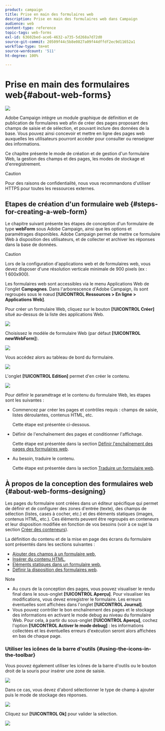 ```yaml
---
product: campaign
title: Prise en main des formulaires web
description: Prise en main des formulaires web dans Campaign
audience: web
content-type: reference
topic-tags: web-forms
exl-id: 63602bed-ace6-4632-a735-5d268a7d72d0
source-git-commit: 20509f44c5b8e0827a09f44dffdf2ec9d11652a1
workflow-type: tm+mt
source-wordcount: '511'
ht-degree: 100%

---
```


# Prise en main des formulaires web{#about-web-forms}

![](../../assets/common.svg)

Adobe Campaign intègre un module graphique de définition et de publication de formulaires web afin de créer des pages proposant des champs de saisie et de sélection, et pouvant inclure des données de la base. Vous pouvez ainsi concevoir et mettre en ligne des pages web auxquelles les utilisateurs pourront accéder pour consulter ou renseigner des informations.

Ce chapitre présente le mode de création et de gestion d&#39;un formulaire Web, la gestion des champs et des pages, les modes de stockage et d&#39;enregistrement.

>[!CAUTION]
>
>Pour des raisons de confidentialité, nous vous recommandons d&#39;utiliser HTTPS pour toutes les ressources externes.

## Etapes de création d&#39;un formulaire web {#steps-for-creating-a-web-form}

Le chapitre suivant présente les étapes de conception d&#39;un formulaire de type **webForm** sous Adobe Campaign, ainsi que les options et paramétrages disponibles. Adobe Campaign permet de mettre ce formulaire Web à disposition des utilisateurs, et de collecter et archiver les réponses dans la base de données.

>[!CAUTION]
>
>Lors de la configuration d&#39;applications web et de formulaires web, vous devez disposer d&#39;une résolution verticale minimale de 900 pixels (ex : 1 600x900).

Les formulaires web sont accessibles via le menu Applications Web de l&#39;onglet **Campagnes**. Dans l&#39;arborescence d&#39;Adobe Campaign, ils sont regroupés sous le nœud **[!UICONTROL Ressources > En ligne > Applications Web]**.

Pour créer un formulaire Web, cliquez sur le bouton **[!UICONTROL Créer]** situé au-dessus de la liste des applications Web.

![](assets/webapp_create_new.png)

Choisissez le modèle de formulaire Web (par défaut **[!UICONTROL newWebForm]**).

![](assets/s_ncs_admin_survey_select_template.png)

Vous accédez alors au tableau de bord du formulaire.

![](assets/webapp_empty_dashboard.png)

L&#39;onglet **[!UICONTROL Edition]** permet d&#39;en créer le contenu.

![](assets/webapp_edit_tab.png)

Pour définir le paramétrage et le contenu du formulaire Web, les étapes sont les suivantes :

* Commencez par créer les pages et contrôles requis : champs de saisie, listes déroulantes, contenus HTML, etc.

   Cette étape est présentée ci-dessous.

* Définir de l&#39;enchaînement des pages et conditionner l&#39;affichage.

   Cette étape est présentée dans la section [Définir l&#39;enchaînement des pages des formulaires web](defining-web-forms-page-sequencing.md).

* Au besoin, traduire le contenu.

   Cette étape est présentée dans la section [Traduire un formulaire web](translating-a-web-form.md).

## À propos de la conception des formulaires web {#about-web-forms-designing}

Les pages du formulaire sont créées dans un éditeur spécifique qui permet de définir et de configurer des zones d&#39;entrée (texte), des champs de sélection (listes, cases à cocher, etc.) et des éléments statiques (images, contenus HTML, etc.). Ces éléments peuvent être regroupés en conteneurs et leur disposition modifiée en fonction de vos besoins (voir à ce sujet la section [Créer des conteneurs](defining-web-forms-layout.md#creating-containers)).

La définition du contenu et de la mise en page des écrans du formulaire sont présentés dans les sections suivantes :

* [Ajouter des champs à un formulaire web](adding-fields-to-a-web-form.md),
* [Insérer du contenu HTML](static-elements-in-a-web-form.md#inserting-html-content),
* [Eléments statiques dans un formulaire web](static-elements-in-a-web-form.md),
* [Définir la disposition des formulaires web](defining-web-forms-layout.md).

>[!NOTE]
>
>* Au cours de la conception des pages, vous pouvez visualiser le rendu final dans le sous-onglet **[!UICONTROL Aperçu]**. Pour visualiser les modifications, vous devez enregistrer le formulaire. Les erreurs éventuelles sont affichées dans l&#39;onglet **[!UICONTROL Journal]**.
>* Vous pouvez contrôler le bon enchaînement des pages et le stockage des informations en activant le mode debug au niveau du formulaire Web. Pour cela, à partir du sous-onglet **[!UICONTROL Aperçu]**, cochez l&#39;option **[!UICONTROL Activer le mode debug]** : les informations collectées et les éventuelles erreurs d&#39;exécution seront alors affichées en bas de chaque page.

>


### Utiliser les icônes de la barre d&#39;outils {#using-the-icons-in-the-toolbar}

Vous pouvez également utiliser les icônes de la barre d&#39;outils ou le bouton droit de la souris pour insérer une zone de saisie.

![](assets/s_ncs_admin_webform_add_selection.png)

Dans ce cas, vous devez d&#39;abord sélectionner le type de champ à ajouter puis le mode de stockage des réponses.

![](assets/s_ncs_admin_webform_select_storage.png)

Cliquez sur **[!UICONTROL Ok]** pour valider la sélection.

![](assets/s_ncs_admin_webform_confirm_storage.png)
